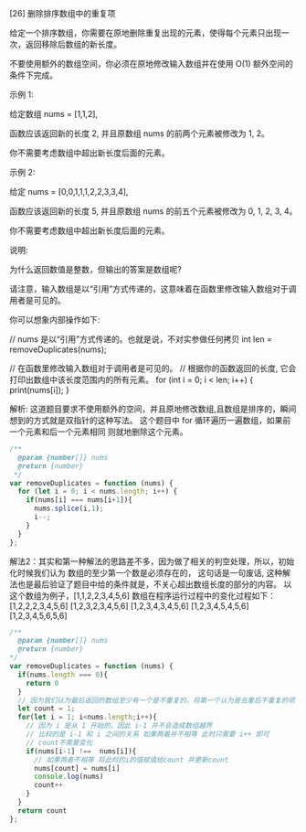 
  [26] 删除排序数组中的重复项
 
  给定一个排序数组，你需要在原地删除重复出现的元素，使得每个元素只出现一次，返回移除后数组的新长度。
  
  不要使用额外的数组空间，你必须在原地修改输入数组并在使用 O(1) 额外空间的条件下完成。
  
  示例 1:
  
  给定数组 nums = [1,1,2], 
  
  函数应该返回新的长度 2, 并且原数组 nums 的前两个元素被修改为 1, 2。 
  
  你不需要考虑数组中超出新长度后面的元素。
  
  示例 2:
  
  给定 nums = [0,0,1,1,1,2,2,3,3,4],
  
  函数应该返回新的长度 5, 并且原数组 nums 的前五个元素被修改为 0, 1, 2, 3, 4。
  
  你不需要考虑数组中超出新长度后面的元素。
  
  
  说明:
  
  为什么返回数值是整数，但输出的答案是数组呢?
  
  请注意，输入数组是以“引用”方式传递的，这意味着在函数里修改输入数组对于调用者是可见的。
  
  你可以想象内部操作如下:
  
  // nums 是以“引用”方式传递的。也就是说，不对实参做任何拷贝
  int len = removeDuplicates(nums);
  
  // 在函数里修改输入数组对于调用者是可见的。
  // 根据你的函数返回的长度, 它会打印出数组中该长度范围内的所有元素。
  for (int i = 0; i < len; i++) {
  print(nums[i]);
  }

  解析: 这道题目要求不使用额外的空间，并且原地修改数组,且数组是排序的，瞬间想到的方式就是双指针的这种写法。
  这个题目中 for 循环遍历一遍数组，如果前一个元素和后一个元素相同 则就地删除这个元素。
  
```js
/**
  @param {number[]} nums
  @return {number}
 */
var removeDuplicates = function (nums) {
  for (let i = 0; i < nums.length; i++) {
    if(nums[i] === nums[i+1]){
      nums.splice(i,1);
      i--;
    }
  }
};
```
  解法2：其实和第一种解法的思路差不多，因为做了相关的判空处理，所以，初始化时候我们认为 数组的至少第一个数是必须存在的，
  这句话是一句废话, 这种解法也是最后验证了题目中给的条件就是，不关心超出数组长度的部分的内容。
  以这个数组为例子，[1,1,2,2,3,4,5,6] 数组在程序运行过程中的变化过程如下：
  [1,2,2,2,3,4,5,6]
  [1,2,3,2,3,4,5,6]
  [1,2,3,4,3,4,5,6]
  [1,2,3,4,5,4,5,6]
  [1,2,3,4,5,6,5,6]
```js
/**
  @param {number[]} nums
  @return {number}
*/
var removeDuplicates = function (nums) {
  if(nums.length === 0){
    return 0
  }
  // 因为我们认为最后返回的数组至少有一个是不重复的，将第一个认为是去重后不重复的项
  let count = 1;
  for(let i = 1; i<nums.length;i++){
    // 因为 i 是从 1 开始的，因此 i-1 并不会造成数组越界
    // 比较的是 i-1 和 i 之间的关系 如果两着并不相等 此时只需要 i++ 即可
    // count不需要变化
    if(nums[i-1] !==  nums[i]){
      // 如果两者不相等 将此时的i的值赋值给count 并更新count 
      nums[count] = nums[i]
      console.log(nums)
      count++
    }
  }
  return count
};
```


